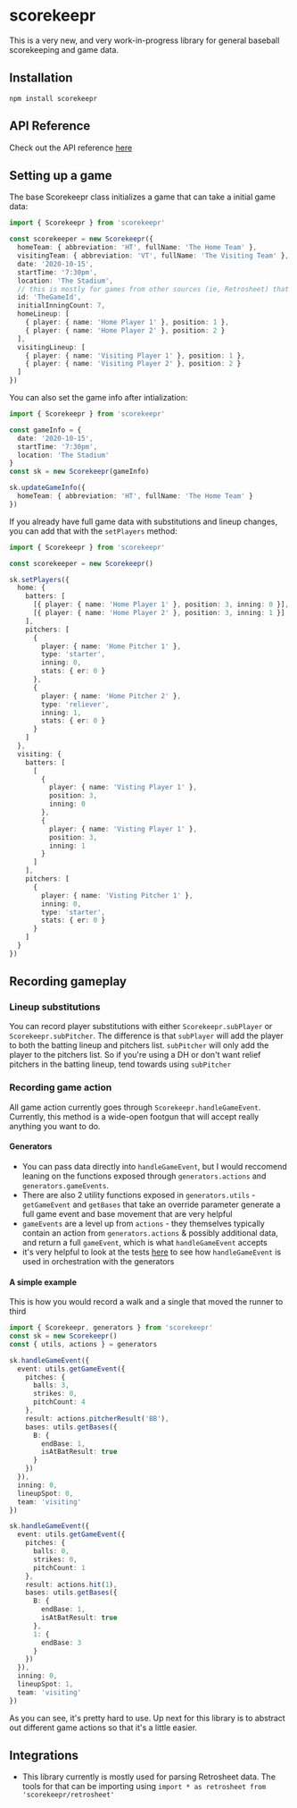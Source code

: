 # scorekeepr

This is a very new, and very work-in-progress library for general baseball scorekeeping and game data.

## Installation

`npm install scorekeepr`

## API Reference

Check out the API reference [here](https://scorekeepr.tech)

## Setting up a game

The base Scorekeepr class initializes a game that can take a initial game data:

```ts
import { Scorekeepr } from 'scorekeepr'

const scorekeeper = new Scorekeepr({
  homeTeam: { abbreviation: 'HT', fullName: 'The Home Team' },
  visitingTeam: { abbreviation: 'VT', fullName: 'The Visiting Team' },
  date: '2020-10-15',
  startTime: '7:30pm',
  location: 'The Stadium',
  // this is mostly for games from other sources (ie, Retrosheet) that have a unique id
  id: 'TheGameId',
  initialInningCount: 7,
  homeLineup: [
    { player: { name: 'Home Player 1' }, position: 1 },
    { player: { name: 'Home Player 2' }, position: 2 }
  ],
  visitingLineup: [
    { player: { name: 'Visiting Player 1' }, position: 1 },
    { player: { name: 'Visiting Player 2' }, position: 2 }
  ]
})
```

You can also set the game info after intialization:

```ts
import { Scorekeepr } from 'scorekeepr'

const gameInfo = {
  date: '2020-10-15',
  startTime: '7:30pm',
  location: 'The Stadium'
}
const sk = new Scorekeepr(gameInfo)

sk.updateGameInfo({
  homeTeam: { abbreviation: 'HT', fullName: 'The Home Team' }
})
```

If you already have full game data with substitutions and lineup changes, you can add that with the `setPlayers` method:

```ts
import { Scorekeepr } from 'scorekeepr'

const scorekeeper = new Scorekeepr()

sk.setPlayers({
  home: {
    batters: [
      [{ player: { name: 'Home Player 1' }, position: 3, inning: 0 }],
      [{ player: { name: 'Home Player 2' }, position: 3, inning: 1 }]
    ],
    pitchers: [
      {
        player: { name: 'Home Pitcher 1' },
        type: 'starter',
        inning: 0,
        stats: { er: 0 }
      },
      {
        player: { name: 'Home Pitcher 2' },
        type: 'reliever',
        inning: 1,
        stats: { er: 0 }
      }
    ]
  },
  visiting: {
    batters: [
      [
        {
          player: { name: 'Visting Player 1' },
          position: 3,
          inning: 0
        },
        {
          player: { name: 'Visting Player 1' },
          position: 3,
          inning: 1
        }
      ]
    ],
    pitchers: [
      {
        player: { name: 'Visting Pitcher 1' },
        inning: 0,
        type: 'starter',
        stats: { er: 0 }
      }
    ]
  }
})
```

## Recording gameplay

### Lineup substitutions

You can record player substitutions with either `Scorekeepr.subPlayer` or `Scorekeepr.subPitcher`. The difference is that `subPlayer` will add the player to both the batting lineup and pitchers list. `subPitcher` will only add the player to the pitchers list. So if you're using a DH or don't want relief pitchers in the batting lineup, tend towards using `subPitcher`

### Recording game action

All game action currently goes through `Scorekeepr.handleGameEvent`. Currently, this method is a wide-open footgun that will accept really anything you want to do.

#### Generators

- You can pass data directly into `handleGameEvent`, but I would reccomend leaning on the functions exposed through `generators.actions` and `generators.gameEvents`.
- There are also 2 utility functions exposed in `generators.utils` - `getGameEvent` and `getBases` that take an override parameter generate a full game event and base movement that are very helpful
- `gameEvents` are a level up from `actions` - they themselves typically contain an action from `generators.actions` & possibly additional data, and return a full `gameEvent`, which is what `handleGameEvent` accepts
- it's very helpful to look at the tests [here](https://github.com/burdell/scorekeepr/tree/master/tests/Scorekeeper) to see how `handleGameEvent` is used in orchestration with the generators

#### A simple example

This is how you would record a walk and a single that moved the runner to third

```ts
import { Scorekeepr, generators } from 'scorekeepr'
const sk = new Scorekeepr()
const { utils, actions } = generators

sk.handleGameEvent({
  event: utils.getGameEvent({
    pitches: {
      balls: 3,
      strikes: 0,
      pitchCount: 4
    },
    result: actions.pitcherResult('BB'),
    bases: utils.getBases({
      B: {
        endBase: 1,
        isAtBatResult: true
      }
    })
  }),
  inning: 0,
  lineupSpot: 0,
  team: 'visiting'
})

sk.handleGameEvent({
  event: utils.getGameEvent({
    pitches: {
      balls: 0,
      strikes: 0,
      pitchCount: 1
    },
    result: actions.hit(1),
    bases: utils.getBases({
      B: {
        endBase: 1,
        isAtBatResult: true
      },
      1: {
        endBase: 3
      }
    })
  }),
  inning: 0,
  lineupSpot: 1,
  team: 'visiting'
})
```

As you can see, it's pretty hard to use. Up next for this library is to abstract out different game actions so that it's a little easier.

## Integrations

- This library currently is mostly used for parsing Retrosheet data. The tools for that can be importing using `import * as retrosheet from 'scorekeepr/retrosheet'`
